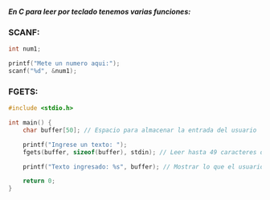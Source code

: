 ***En C para leer por teclado tenemos varias funciones:***

### SCANF:

```c
int num1;

printf("Mete un numero aqui:");
scanf("%d", &num1);
```

### FGETS:

```C
#include <stdio.h>

int main() {
    char buffer[50]; // Espacio para almacenar la entrada del usuario

    printf("Ingrese un texto: ");
    fgets(buffer, sizeof(buffer), stdin); // Leer hasta 49 caracteres de la entrada

    printf("Texto ingresado: %s", buffer); // Mostrar lo que el usuario escribió

    return 0;
}
```
